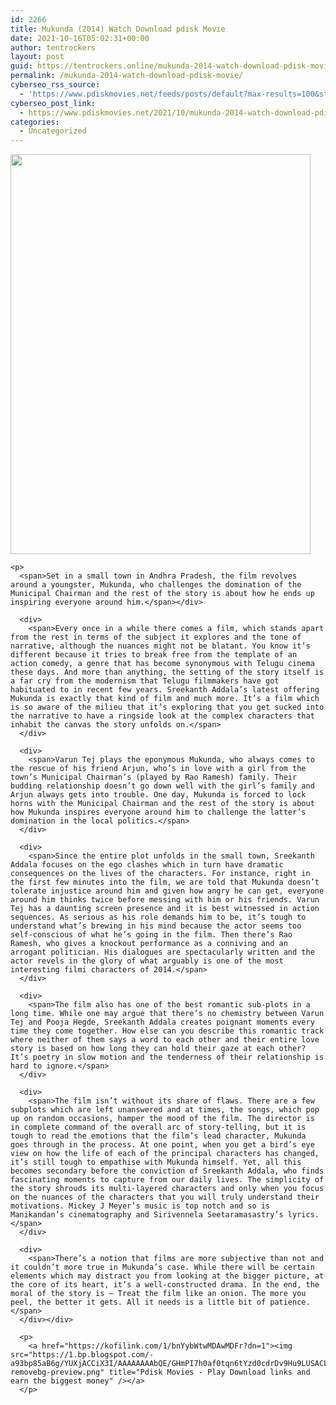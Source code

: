 ```yaml
---
id: 2266
title: Mukunda (2014) Watch Download pdisk Movie
date: 2021-10-16T05:02:31+00:00
author: tentrockers
layout: post
guid: https://tentrockers.online/mukunda-2014-watch-download-pdisk-movie/
permalink: /mukunda-2014-watch-download-pdisk-movie/
cyberseo_rss_source:
  - 'https://www.pdiskmovies.net/feeds/posts/default?max-results=100&start-index=1'
cyberseo_post_link:
  - https://www.pdiskmovies.net/2021/10/mukunda-2014-watch-download-pdisk-movie.html
categories:
  - Uncategorized
---
```

<div>
  <div>
    <div class="separator">
      <a href="https://blogger.googleusercontent.com/img/a/AVvXsEiWn8i_Yo_A9M8bTc2smQ6vzroBgQpM0y2PXfjAIK1RI-sC0Bg9fAauiVoY8Lp9jPj-j3OYT4n-1DFguJOQwT9pElnB0sZ23GGsvSOWtChP9r0XHP-MU_ptXOP4muxusP43ycneb4izE0fEsI1R6t1mlRAjnbeSrPXEbF8v1Gi1_F14ilrIXMJA8c_k=s500" imageanchor="1"><img loading="lazy" border="0" data-original-height="500" data-original-width="375" height="640" src="https://blogger.googleusercontent.com/img/a/AVvXsEiWn8i_Yo_A9M8bTc2smQ6vzroBgQpM0y2PXfjAIK1RI-sC0Bg9fAauiVoY8Lp9jPj-j3OYT4n-1DFguJOQwT9pElnB0sZ23GGsvSOWtChP9r0XHP-MU_ptXOP4muxusP43ycneb4izE0fEsI1R6t1mlRAjnbeSrPXEbF8v1Gi1_F14ilrIXMJA8c_k=w480-h640" width="480" /></a>
    </div>
    
    <p>
      <span>Set in a small town in Andhra Pradesh, the film revolves around a youngster, Mukunda, who challenges the domination of the Municipal Chairman and the rest of the story is about how he ends up inspiring everyone around him.</span></div> 
      
      <div>
        <span>Every once in a while there comes a film, which stands apart from the rest in terms of the subject it explores and the tone of narrative, although the nuances might not be blatant. You know it’s different because it tries to break free from the template of an action comedy, a genre that has become synonymous with Telugu cinema these days. And more than anything, the setting of the story itself is a far cry from the modernism that Telugu filmmakers have got habituated to in recent few years. Sreekanth Addala’s latest offering Mukunda is exactly that kind of film and much more. It’s a film which is so aware of the milieu that it’s exploring that you get sucked into the narrative to have a ringside look at the complex characters that inhabit the canvas the story unfolds on.</span>
      </div>
      
      <div>
        <span>Varun Tej plays the eponymous Mukunda, who always comes to the rescue of his friend Arjun, who’s in love with a girl from the town’s Municipal Chairman’s (played by Rao Ramesh) family. Their budding relationship doesn’t go down well with the girl’s family and Arjun always gets into trouble. One day, Mukunda is forced to lock horns with the Municipal Chairman and the rest of the story is about how Mukunda inspires everyone around him to challenge the latter’s domination in the local politics.</span>
      </div>
      
      <div>
        <span>Since the entire plot unfolds in the small town, Sreekanth Addala focuses on the ego clashes which in turn have dramatic consequences on the lives of the characters. For instance, right in the first few minutes into the film, we are told that Mukunda doesn’t tolerate injustice around him and given how angry he can get, everyone around him thinks twice before messing with him or his friends. Varun Tej has a daunting screen presence and it is best witnessed in action sequences. As serious as his role demands him to be, it’s tough to understand what’s brewing in his mind because the actor seems too self-conscious of what he’s going in the film. Then there’s Rao Ramesh, who gives a knockout performance as a conniving and an arrogant politician. His dialogues are spectacularly written and the actor revels in the glory of what arguably is one of the most interesting filmi characters of 2014.</span>
      </div>
      
      <div>
        <span>The film also has one of the best romantic sub-plots in a long time. While one may argue that there’s no chemistry between Varun Tej and Pooja Hegde, Sreekanth Addala creates poignant moments every time they come together. How else can you describe this romantic track where neither of them says a word to each other and their entire love story is based on how long they can hold their gaze at each other? It’s poetry in slow motion and the tenderness of their relationship is hard to ignore.</span>
      </div>
      
      <div>
        <span>The film isn’t without its share of flaws. There are a few subplots which are left unanswered and at times, the songs, which pop up on random occasions, hamper the mood of the film. The director is in complete command of the overall arc of story-telling, but it is tough to read the emotions that the film’s lead character, Mukunda goes through in the process. At one point, when you get a bird’s eye view on how the life of each of the principal characters has changed, it’s still tough to empathise with Mukunda himself. Yet, all this becomes secondary before the conviction of Sreekanth Addala, who finds fascinating moments to capture from our daily lives. The simplicity of the story shrouds its multi-layered characters and only when you focus on the nuances of the characters that you will truly understand their motivations. Mickey J Meyer’s music is top notch and so is Manikandan’s cinematography and Sirivennela Seetaramasastry’s lyrics.</span>
      </div>
      
      <div>
        <span>There’s a notion that films are more subjective than not and it couldn’t more true in Mukunda’s case. While there will be certain elements which may distract you from looking at the bigger picture, at the core of its heart, it’s a well-constructed drama. In the end, the moral of the story is – Treat the film like an onion. The more you peel, the better it gets. All it needs is a little bit of patience.</span>
      </div></div> 
      
      <p>
        <a href="https://kofilink.com/1/bnYybWtwMDAwMDFr?dn=1"><img src="https://1.bp.blogspot.com/-a93bp85aB6g/YUXjACCiX3I/AAAAAAAAbQE/GHmPI7h0af0tqn6tYzd0cdrDv9Hu9LUSACLcBGAsYHQ/s16000/Play_it_New-removebg-preview.png" title="Pdisk Movies - Play Download links and earn the biggest money" /></a>
      </p>